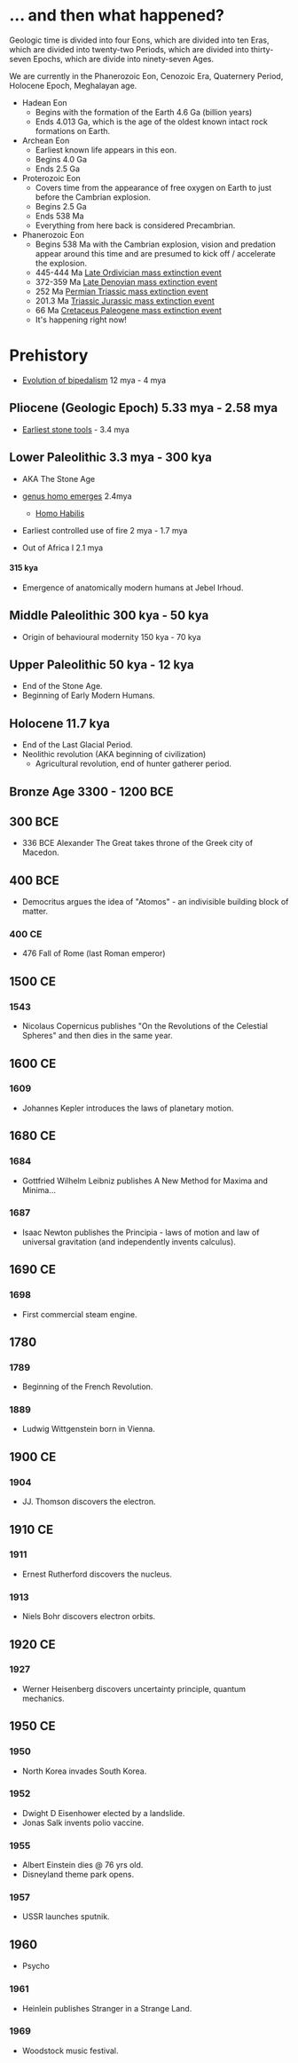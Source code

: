 # ... and then what happened?

Geologic time is divided into four Eons, which are divided into ten Eras, which are divided into twenty-two Periods, which are divided into thirty-seven Epochs, which are divide into ninety-seven Ages.

We are currently in the Phanerozoic Eon, Cenozoic Era, Quaternery Period, Holocene Epoch, Meghalayan age.

* Hadean Eon
  * Begins with the formation of the Earth 4.6 Ga (billion years) 
  * Ends 4.013 Ga, which is the age of the oldest known intact rock formations on Earth.
* Archean Eon
  * Earliest known life appears in this eon.
  * Begins 4.0 Ga
  * Ends 2.5 Ga
* Proterozoic Eon
  * Covers time from the appearance of free oxygen on Earth to just before the Cambrian explosion.
  * Begins 2.5 Ga
  * Ends 538 Ma
  * Everything from here back is considered Precambrian.
* Phanerozoic Eon
  * Begins 538 Ma with the Cambrian explosion, vision and predation appear around this time and are presumed to kick off / accelerate the explosion.
  * 445-444 Ma [Late Ordivician mass extinction event](https://en.wikipedia.org/wiki/Late_Ordovician_mass_extinction)
  * 372-359 Ma [Late Denovian mass extinction event](https://en.wikipedia.org/wiki/Late_Devonian_mass_extinction)
  * 252 Ma [Permian Triassic mass extinction event](https://en.wikipedia.org/wiki/Permian%E2%80%93Triassic_extinction_event)
  * 201.3 Ma [Triassic Jurassic mass extinction event](https://en.wikipedia.org/wiki/Triassic%E2%80%93Jurassic_extinction_event)
  * 66 Ma [Cretaceus Paleogene mass extinction event](https://en.wikipedia.org/wiki/Cretaceous%E2%80%93Paleogene_extinction_event)
  * It's happening right now!

# Prehistory

* [Evolution of bipedalism](https://en.wikipedia.org/wiki/Human_skeletal_changes_due_to_bipedalism) 12 mya - 4 mya

## Pliocene (Geologic Epoch) 5.33 mya - 2.58 mya

* [Earliest stone tools](https://en.wikipedia.org/wiki/List_of_earliest_tools#List_of_tools) - 3.4 mya

## Lower Paleolithic 3.3 mya - 300 kya

* AKA The Stone Age

* [genus homo emerges](https://en.wikipedia.org/wiki/Homo#Australopithecus_and_the_appearance_of_Homo) 2.4mya
  * [Homo Habilis](https://en.wikipedia.org/wiki/Homo_habilis)

* Earliest controlled use of fire 2 mya - 1.7 mya

* Out of Africa I 2.1 mya

#### 315 kya

* Emergence of anatomically modern humans at Jebel Irhoud.

## Middle Paleolithic 300 kya - 50 kya

* Origin of behavioural modernity 150 kya - 70 kya

## Upper Paleolithic 50 kya - 12 kya

* End of the Stone Age.
* Beginning of Early Modern Humans.

## Holocene 11.7 kya

* End of the Last Glacial Period.
* Neolithic revolution (AKA beginning of civilization)
   * Agricultural revolution, end of hunter gatherer period.

## Bronze Age 3300 - 1200 BCE

## 300 BCE

* 336 BCE Alexander The Great takes throne of the Greek city of Macedon.

## 400 BCE

* Democritus argues the idea of "Atomos" - an indivisible building block of matter.

### 400 CE

* 476 Fall of Rome (last Roman emperor)

## 1500 CE

### 1543

* Nicolaus Copernicus publishes "On the Revolutions of the Celestial Spheres" and then dies in the same year.

## 1600 CE

### 1609

* Johannes Kepler introduces the laws of planetary motion.

## 1680 CE

### 1684

* Gottfried Wilhelm Leibniz publishes A New Method for Maxima and Minima...

### 1687

* Isaac Newton publishes the Principia - laws of motion and law of universal gravitation (and independently invents calculus).

## 1690 CE

### 1698

* First commercial steam engine.

## 1780

### 1789

* Beginning of the French Revolution.

### 1889

* Ludwig Wittgenstein born in Vienna.

## 1900 CE

### 1904

* JJ. Thomson discovers the electron.

## 1910 CE

### 1911

* Ernest Rutherford discovers the nucleus.

### 1913

* Niels Bohr discovers electron orbits.

## 1920 CE

### 1927

* Werner Heisenberg discovers uncertainty principle, quantum mechanics.

## 1950 CE

### 1950

* North Korea invades South Korea.

### 1952

* Dwight D Eisenhower elected by a landslide.
* Jonas Salk invents polio vaccine.

### 1955
* Albert Einstein dies @ 76 yrs old.
* Disneyland theme park opens.

### 1957
* USSR launches sputnik.

## 1960
* Psycho

### 1961
* Heinlein publishes Stranger in a Strange Land.

### 1969
* Woodstock music festival.
